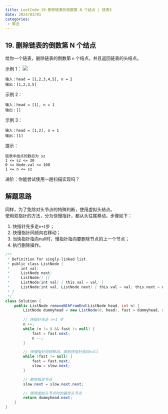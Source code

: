 ```yaml
---
title: LeetCode-19-删除链表的倒数第 N 个结点 | 链表5
date: 2024/03/01
categories:
 - 算法
---
```

## 19. 删除链表的倒数第 N 个结点
给你一个链表，删除链表的倒数第 `n` 个结点，并且返回链表的头结点。

示例 1：
![](/image/2024030103.jpg)
```
输入：head = [1,2,3,4,5], n = 2
输出：[1,2,3,5]
```
示例 2：
```
输入：head = [1], n = 1
输出：[]
```
示例 3：
```
输入：head = [1,2], n = 1
输出：[1]
```

提示：
```
链表中结点的数目为 sz
1 <= sz <= 30
0 <= Node.val <= 100
1 <= n <= sz
```

进阶：你能尝试使用一趟扫描实现吗？

## 解题思路
同样，为了免除对头节点的特殊判断，使用虚拟头结点。<br/>
使用双指针的方法，分为快慢指针，都从头往尾移动，步骤如下：
1. 快指针先多走`n+1`步；
2. 快慢指针同频向右移动；
3. 当快指针指向null时，慢指针指向要删除节点的上一个节点；
4. 执行删除操作。

```java
/**
 * Definition for singly-linked list.
 * public class ListNode {
 *     int val;
 *     ListNode next;
 *     ListNode() {}
 *     ListNode(int val) { this.val = val; }
 *     ListNode(int val, ListNode next) { this.val = val; this.next = next; }
 * }
 */
class Solution {
    public ListNode removeNthFromEnd(ListNode head, int n) {
        ListNode dummyhead = new ListNode(0, head), fast = dummyhead, slow = dummyhead;
        
        // 快指针先走 n+1 步
        n ++;
        while (n != 0 && fast != null) {
            fast = fast.next;
            n --;
        }

        // 快慢指针同频移动，直到快指针指向null
        while (fast != null) {
            fast = fast.next;
            slow = slow.next;
        }

        // 删除指定节点
        slow.next = slow.next.next;

        // 使用虚拟头节点时的最终头节点
        return dummyhead.next;
    }
}
```